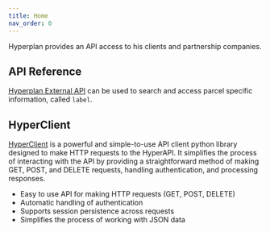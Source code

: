 ```yaml
---
title: Home
nav_order: 0
---
```


Hyperplan provides an API access to his clients and partnership companies.

## API Reference
[Hyperplan External API](./docs/api_reference.md) can be used to search and access parcel specific information, called `label`.


## HyperClient
[HyperClient](./docs/quickstart.md) is a powerful and simple-to-use API client python library designed to make HTTP requests to the HyperAPI. It simplifies the process of interacting with the API by providing a straightforward method of making GET, POST, and DELETE requests, handling authentication, and processing responses.

- Easy to use API for making HTTP requests (GET, POST, DELETE)
- Automatic handling of authentication
- Supports session persistence across requests
- Simplifies the process of working with JSON data

